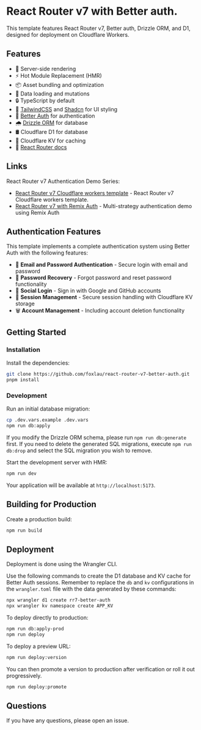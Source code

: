 # React Router v7 with Better auth.

This template features React Router v7, Better auth, Drizzle ORM, and D1, designed for deployment on Cloudflare Workers.

## Features

- 🚀 Server-side rendering
- ⚡️ Hot Module Replacement (HMR)
- 📦 Asset bundling and optimization
- 🔄 Data loading and mutations
- 🔒 TypeScript by default
- 🎉 [TailwindCSS](https://tailwindcss.com/) and [Shadcn](https://ui.shadcn.com/) for UI styling
- 🔑 [Better Auth](https://better-auth.com/) for authentication
- 🌧️ [Drizzle ORM](https://orm.drizzle.team/) for database
- 🛢️ Cloudflare D1 for database
- 📁 Cloudflare KV for caching
- 📖 [React Router docs](https://reactrouter.com/)

## Links

React Router v7 Authentication Demo Series:
- [React Router v7 Cloudflare workers template](https://github.com/foxlau/react-router-v7-cloudflare-workers) - React Router v7 Cloudflare workers template.
- [React Router v7 with Remix Auth](https://github.com/foxlau/react-router-v7-remix-auth) - Multi-strategy authentication demo using Remix Auth

## Authentication Features

This template implements a complete authentication system using Better Auth with the following features:

- 📧 **Email and Password Authentication** - Secure login with email and password
- 🔑 **Password Recovery** - Forgot password and reset password functionality
- 🔄 **Social Login** - Sign in with Google and GitHub accounts
- 👤 **Session Management** - Secure session handling with Cloudflare KV storage
- 🗑️ **Account Management** - Including account deletion functionality

## Getting Started

### Installation

Install the dependencies:

```bash
git clone https://github.com/foxlau/react-router-v7-better-auth.git
pnpm install
```

### Development

Run an initial database migration:

```bash
cp .dev.vars.example .dev.vars
npm run db:apply
```

If you modify the Drizzle ORM schema, please run `npm run db:generate` first. If you need to delete the generated SQL migrations, execute `npm run db:drop` and select the SQL migration you wish to remove.

Start the development server with HMR:

```bash
npm run dev
```

Your application will be available at `http://localhost:5173`.

## Building for Production

Create a production build:

```bash
npm run build
```

## Deployment

Deployment is done using the Wrangler CLI.

Use the following commands to create the D1 database and KV cache for Better Auth sessions. Remember to replace the `db` and `kv` configurations in the `wrangler.toml` file with the data generated by these commands:

```bash
npx wrangler d1 create rr7-better-auth
npx wrangler kv namespace create APP_KV
```

To deploy directly to production:

```sh
npm run db:apply-prod
npm run deploy
```

To deploy a preview URL:

```sh
npm run deploy:version
```

You can then promote a version to production after verification or roll it out progressively.

```sh
npm run deploy:promote
```

## Questions

If you have any questions, please open an issue.

